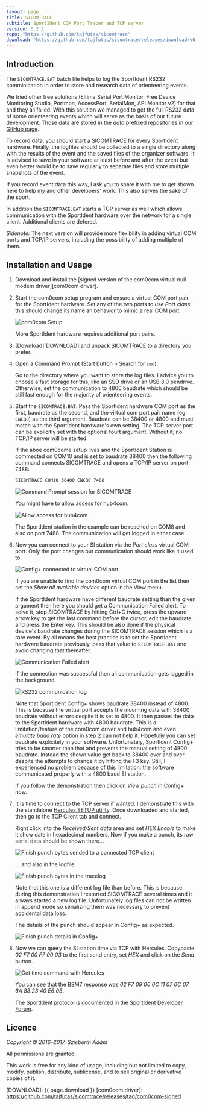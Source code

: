 ```yaml
---
layout: page
title: SICOMTRACE
subtitle: SportIdent COM Port Tracer and TCP server
version: 0.2.1
repo: "https://github.com/tajfutas/sicomtrace"
download: "https://github.com/tajfutas/sicomtrace/releases/download/v0.2.1/sicomtrace.zip"
---
```



Introduction
------------

The `SICOMTRACE.BAT` batch file helps to log the SportIdent RS232 comminication in order to store and research data of orienteering events.

We tried other free solutions (Eltima Serial Port Monitor, Free Device Monitoring Studio, Portmon, AccessPort, SerialMon, API Monitor v2) for that and they all failed.
With this solution we managed to get the full RS232 data of some orienteering events which will serve as the basis of our future development.
Those data are stored in the _data_ prefixed repositories in our [GitHub page](https://github.com/tajfutas).

To record data, you should start a SICOMTRACE for every SportIdent hardware.
Finally, the logfiles should be collected to a single directory along with the results of the event and the saved files of the organizer software.
It is advised to save in your software at least before and after the event but even better would be to save regularly to separate files and store multiple snapshots of the event.

If you record event data this way, I ask you to share it with me to get shown here to help my and other developers' work.
This also serves the sake of the sport.

In addition the `SICOMTRACE.BAT` starts a TCP server as well which allows communication with the SportIdent hardware over the network for a single client.
Additional clients are defered.

_Sidenote:_ The next version will provide more flexibility in adding virtual COM ports and TCP/IP servers, including the possibility of adding multiple of them.


Installation and Usage
----------------------

1. Download and install the [signed version of the com0com virtual null modem driver][com0com driver].

2. Start the com0com setup program and ensure a virtual COM port pair for the SportIdent hardware.
   Set any of the two ports to _use Port class_: this should change its name an behavior to mimic a real COM port.

   ![com0com Setup](https://raw.githubusercontent.com/tajfutas/sicomtrace/gh-pages-shared/screenshots/setup.png)

   More SportIdent hardware requires additional port pairs.

3. [Download][DOWNLOAD] and unpack SICOMTRACE to a directory you prefer.

4. Open a Command Prompt (Start button > Search for `cmd`).

   Go to the directory where you want to store the log files.
   I advice you to choose a fast storage for this, like an SSD drive or an USB 3.0 pendrive.
   Otherwise, set the communication to 4800 baudrate which should be still fast enough for the majority of orienteering events.

5. Start the `SICOMTRACE.BAT`.
   Pass the SportIdent hardware COM port as the first, baudrate as the second, and the virtual com port pair name (eg. `CNCB0`) as the third argument.
   Baudrate can be 38400 or 4800 and must match with the SportIdent hardware's own setting.
   The TCP server port can be explicitly set with the optional fourt argument.
   Without it, no TCP/IP server will be started.

   If the aboe com0come setup lives and the SportIdent Station is commected on COM10 and is set to baudrate 38400 then the following command connects SICOMTRACE and opens a TCP/IP server on port 7488:

   ```bat
   SICOMTRACE COM10 38400 CNCB0 7488
   ```

   ![Command Prompt session for SICOMTRACE](https://raw.githubusercontent.com/tajfutas/sicomtrace/gh-pages-shared/screenshots/cmd.png)

   You might have to allow access for hub4com.

   ![Allow access for hub4com](https://raw.githubusercontent.com/tajfutas/sicomtrace/gh-pages-shared/screenshots/alert.png)

   The SportIdent station in the example can be reached on COM8 and also on port 7488.
   The communication will get logged in either case.

6. Now you can connect to your SI station via the _Port class_ virtual COM port.
   Only the port changes but communication should work like it used to.

   ![Config+ connected to virtual COM port](https://raw.githubusercontent.com/tajfutas/sicomtrace/gh-pages-shared/screenshots/cpl2virt.png)

   If you are unable to find the com0com virtual COM port in the list then set the _Show all available devices_ option in the View menu.

   If the SportIdent hardware have different baudrate setting than the given argument then here you should get a Communication Failed alert.
   To solve it, stop SICOMTRACE by hitting Ctrl+C twice, press the upward arrow key to get the last command before the cursor, edit the baudrate, and press the Enter key.
   This should be also done if the physical device's baudrate changes during the SICOMTRACE session which is a rare event.
   By all means the best practice is to set the SportIdent hardware baudrate previously, pass that value to `SICOMTRACE.BAT` and avoid changing that thereafter.

   ![Communication Failed alert](https://raw.githubusercontent.com/tajfutas/sicomtrace/gh-pages-shared/screenshots/commfail.png)

   If the connection was successful then all communication gets logged in the background.

   ![RS232 communication log](https://raw.githubusercontent.com/tajfutas/sicomtrace/gh-pages-shared/screenshots/tracelog.png)

   Note that SportIdent Config+ shows baudrate 38400 instead of 4800.
   This is because the virtual port accepts the incoming data with 38400 baudrate without errors despite it is set to 4800.
   It then passes the data to the SportIdent hardware with 4800 baudrate.
   This is a limitation/feature of the com0com driver and hub4com and even _emulate baud rate_ option in step 2 can not help it.
   Hopefully you can set baudrate explicitely in your software.
   Unfortunately, SportIdent Config+ tries to be smarter than that and prevents the manual setting of 4800 baudrate.
   Instead the shown value get back to 38400 over and over despite the attempts to change it by hitting the F3 key.
   Still, I experienced no problem because of this limitation: the software communicated properly with a 4800 baud SI station.

   If you follow the demonstration then click on _View punch_ in Config+ now.

7. It is time to connect to the TCP server if wanted.
   I demonstrate this with the standalone [Hercules SETUP utility](http://www.hw-group.com/products/hercules/index_en.html).
   Once downloaded and started, then go to the TCP Client tab and connect.

   Right click into the _Received/Sent data_ area and set _HEX Enable_ to make it show date in hexadecimal numbers.
   Now if you make a punch, its raw serial data should be shown there...

   ![Finish punch bytes sended to a connected TCP client](https://raw.githubusercontent.com/tajfutas/sicomtrace/gh-pages-shared/screenshots/hercconn.png)

   ... and also in the logfile.

   ![Finish punch bytes in the tracelog](https://raw.githubusercontent.com/tajfutas/sicomtrace/gh-pages-shared/screenshots/punchlog.png)

   Note that this one is a different log file than before.
   This is because during this demonstration I restarted SICOMTRACE several times and it always started a new log file.
   Unfortunately log files can not be written in append mode so serializing them was necessary to prevent accidental data loss.

   The details of the punch should appear in Config+ as expected.

   ![Finish punch details in Config+](https://raw.githubusercontent.com/tajfutas/sicomtrace/gh-pages-shared/screenshots/cplpunch.png)

8. Now we can query the SI station time via TCP with Hercules.
   Copypaste _02 F7 00 F7 00 03_ to the first send entry, set _HEX_ and click on the _Send_ button.

   ![Get time command with Hercules](https://raw.githubusercontent.com/tajfutas/sicomtrace/gh-pages-shared/screenshots/herctime.png)

   You can see that the BSM7 response was _02 F7 09 00 0C 11 07 0C 07 6A 88 23 40 E6 03_.

   The SportIdent protocol is documented in the [SportIdent Developer Forum](https://www.sportident.com/support/developer-forum.html).


Licence
-------

_Copyright © 2016–2017, Szieberth Ádám_

All permissions are granted.

This work is free for any kind of usage, including but not limited to copy, modify, publish, distribute, sublicense, and to sell original or derivative copies of it.


[DOWNLOAD]: {{ page.download }}
[com0com driver]: https://github.com/tajfutas/sicomtrace/releases/tag/com0com-signed
